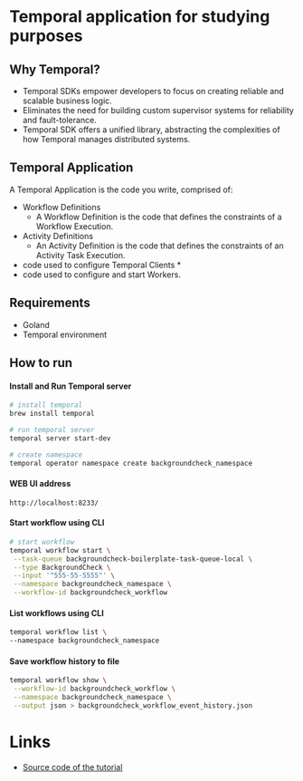 # Temporal application for studying purposes

## Why Temporal?

* Temporal SDKs empower developers to focus on creating reliable and scalable business logic.
* Eliminates the need for building custom supervisor systems for reliability and fault-tolerance.
* Temporal SDK offers a unified library, abstracting the complexities of how Temporal manages distributed systems.

## Temporal Application 
A Temporal Application is the code you write, comprised of:
* Workflow Definitions
  * A Workflow Definition is the code that defines the constraints of a Workflow Execution.
* Activity Definitions
  * An Activity Definition is the code that defines the constraints of an Activity Task Execution.
* code used to configure Temporal Clients
  * 
* code used to configure and start Workers. 



## Requirements
* Goland
* Temporal environment


## How to run

#### Install and Run Temporal server
```bash
# install temporal
brew install temporal 

# run temporal server
temporal server start-dev

# create namespace
temporal operator namespace create backgroundcheck_namespace
```

#### WEB UI address
```
http://localhost:8233/
```

#### Start workflow using CLI
```bash
# start workflow
temporal workflow start \
 --task-queue backgroundcheck-boilerplate-task-queue-local \
 --type BackgroundCheck \
 --input '"555-55-5555"' \
 --namespace backgroundcheck_namespace \
 --workflow-id backgroundcheck_workflow
```

#### List workflows using CLI
```bash
temporal workflow list \
--namespace backgroundcheck_namespace
```

#### Save workflow history to file
```bash
temporal workflow show \
 --workflow-id backgroundcheck_workflow \
 --namespace backgroundcheck_namespace \
 --output json > backgroundcheck_workflow_event_history.json
```

# Links
* [Source code of the tutorial](https://docs.temporal.io/dev-guide/go/project-setup#boilerplate-project)
